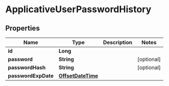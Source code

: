 
# ApplicativeUserPasswordHistory

## Properties
Name | Type | Description | Notes
------------ | ------------- | ------------- | -------------
**id** | **Long** |  | 
**password** | **String** |  |  [optional]
**passwordHash** | **String** |  |  [optional]
**passwordExpDate** | [**OffsetDateTime**](OffsetDateTime.md) |  | 



